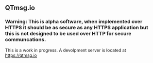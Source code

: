 ## QTmsg.io

### Warning: This is alpha software, when implemented over HTTPS it should be as secure as any HTTPS application but this is not designed to be used over HTTP for secure communcations.

This is a work in progress. A devolpment server is located at https://qtmsg.io 
